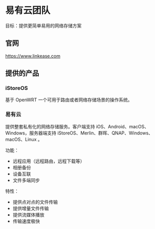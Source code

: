 # 易有云团队

目标：提供更简单易用的网络存储方案

## 官网

https://www.linkease.com

## 提供的产品

### iStoreOS

基于 OpenWRT 一个可用于路由或者网络存储场景的操作系统。

### 易有云

提供整套私有化的网络存储服务。客户端支持 iOS、Android、macOS、Windows，服务器端支持 iStoreOS、Merlin、群晖、QNAP、Windows、macOS、Linux 。

功能：

* 远程应用（远程路由，远程下载等）
* 相册备份
* 设备互联
* 文件多端同步

特性：

* 提供点对点的文件传输
* 提供增量文件传输
* 提供流媒体播放
* 传输速度极快
